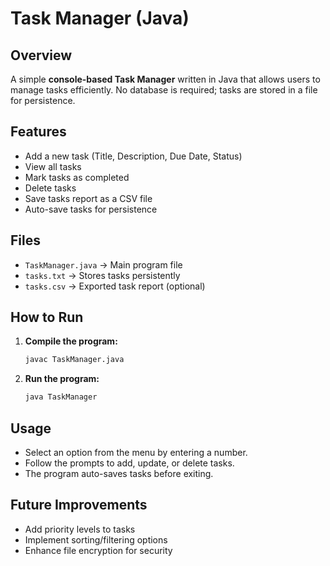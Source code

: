 # Task Manager (Java)

## Overview
A simple **console-based Task Manager** written in Java that allows users to manage tasks efficiently. No database is required; tasks are stored in a file for persistence.

## Features
- Add a new task (Title, Description, Due Date, Status)
- View all tasks
- Mark tasks as completed
- Delete tasks
- Save tasks report as a CSV file
- Auto-save tasks for persistence

## Files
- `TaskManager.java` → Main program file
- `tasks.txt` → Stores tasks persistently
- `tasks.csv` → Exported task report (optional)

## How to Run
1. **Compile the program:**
   ```sh
   javac TaskManager.java
   ```
2. **Run the program:**
   ```sh
   java TaskManager
   ```

## Usage
- Select an option from the menu by entering a number.
- Follow the prompts to add, update, or delete tasks.
- The program auto-saves tasks before exiting.

## Future Improvements
- Add priority levels to tasks
- Implement sorting/filtering options
- Enhance file encryption for security

